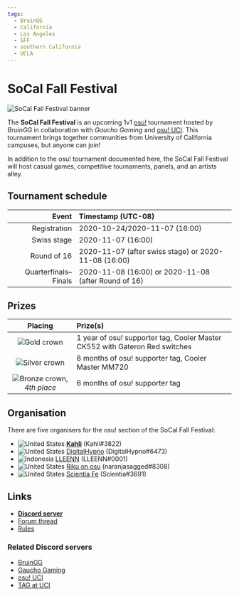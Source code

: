```yaml
---
tags:
  - BruinGG
  - California
  - Los Angeles
  - SFF
  - southern California
  - UCLA
---
```


# SoCal Fall Festival

![SoCal Fall Festival banner](img/banner.jpg)

The **SoCal Fall Festival** is an upcoming 1v1 [osu!](/wiki/Game_mode/osu!) tournament hosted by *BruinGG*<!-- TODO: link --> in collaboration with *Gaucho Gaming*<!-- TODO: link --> and [osu! UCI](/wiki/Organisations/osu!_UCI). This tournament brings together communities from University of California campuses, but anyone can join!

In addition to the osu! tournament documented here, the SoCal Fall Festival will host casual games, competitive tournaments, panels, and an artists alley.

## Tournament schedule

| Event | Timestamp (UTC-08) |
| --: | :-- |
| Registration | 2020-10-24/2020-11-07 (16:00) |
| Swiss stage | 2020-11-07 (16:00) |
| Round of 16 | 2020-11-07 (after swiss stage) or 2020-11-08 (16:00) |
| Quarterfinals–Finals | 2020-11-08 (16:00) or 2020-11-08 (after Round of 16) |

## Prizes

| Placing | Prize(s) |
| :-: | :-- |
| ![Gold crown](/wiki/shared/crown-gold.png "1st place") | 1 year of osu! supporter tag, Cooler Master CK552 with Gateron Red switches |
| ![Silver crown](/wiki/shared/crown-silver.png "2nd place") | 8 months of osu! supporter tag, Cooler Master MM720 |
| ![Bronze crown](/wiki/shared/crown-bronze.png "3rd place"), *4th place* | 6 months of osu! supporter tag |

## Organisation

There are five organisers for the osu! section of the SoCal Fall Festival:

- ![][flag_US] **[Kahli](https://osu.ppy.sh/users/8926244)** (Kahli#3822)
- ![][flag_US] [DigitalHypno](https://osu.ppy.sh/users/4384207) (DigitalHypno#6473)
- ![][flag_ID] [LLEENN](https://osu.ppy.sh/users/2427901) (LLEENN#0001)
- ![][flag_US] [Riku on osu](https://osu.ppy.sh/users/3071659) (naranjasagged#8308)
- ![][flag_US] [Scientia Fe](https://osu.ppy.sh/users/7872968) (Scientia#3691)

## Links

- **[Discord server](https://discord.gg/au7qpnk "Discord")**
- [Forum thread](https://osu.ppy.sh/community/forums/topics/1168265)
- [Rules](https://docs.google.com/document/d/1HX3zr4dU8NlimMubDSiRFn8vP3DusvgVgG1WYiKGqmQ/edit?usp=sharing "Google Docs")

### Related Discord servers

- [BruinGG](https://discord.gg/bkxNBay "Discord")
- [Gaucho Gaming](https://discord.gg/GauchoGaming "Discord")
- [osu! UCI](https://discord.gg/qbZddFV "Discord")
- [TAG at UCI](https://discord.gg/qKqCZXQ "Discord")

[flag_ID]: /wiki/shared/flag/ID.gif "Indonesia"
[flag_US]: /wiki/shared/flag/US.gif "United States"
